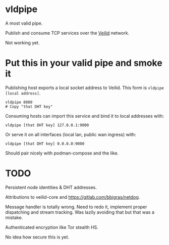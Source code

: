 # vldpipe

A most valid pipe.

Publish and consume TCP services over the [Veilid](https://veilid.com) network.

Not working yet.

# Put this in your valid pipe and smoke it

Publishing host exports a local socket address to Veilid. This form is `vldpipe [local address]`.

```
vldpipe 8080
# Copy "that DHT key"
```

Consuming hosts can import this service and bind it to local addresses with:

```
vldpipe [that DHT key] 127.0.0.1:9000
```

Or serve it on all interfaces (local lan, public wan ingress) with:

```
vldpipe [that DHT key] 0.0.0.0:9000
```

Should pair nicely with podman-compose and the like.

# TODO

Persistent node identities & DHT addresses.

Attributions to veilid-core and https://gitlab.com/bbigras/netdog.

Message handler is totally wrong. Need to redo it, implement proper dispatching and stream tracking. Was lazily avoiding that but that was a mistake.

Authenticated encryption like Tor stealth HS.

No idea how secure this is yet.

